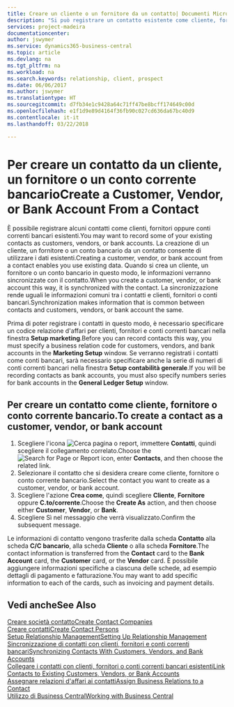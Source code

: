 ```yaml
---
title: Creare un cliente o un fornitore da un contatto| Documenti Microsoft
description: "Si può registrare un contatto esistente come cliente, fornitore o conto corrente bancario utilizzando i dati esistenti e specificando la relazione d'affari."
services: project-madeira
documentationcenter: 
author: jswymer
ms.service: dynamics365-business-central
ms.topic: article
ms.devlang: na
ms.tgt_pltfrm: na
ms.workload: na
ms.search.keywords: relationship, client, prospect
ms.date: 06/06/2017
ms.author: jswymer
ms.translationtype: HT
ms.sourcegitcommit: d7fb34e1c9428a64c71ff47be8bcff174649c00d
ms.openlocfilehash: e1f1d9e89d4164f36fb90c027cd636da67bc40d9
ms.contentlocale: it-it
ms.lasthandoff: 03/22/2018

---
```

# <a name="create-a-customer-vendor-or-bank-account-from-a-contact"></a><span data-ttu-id="4f3da-103">Per creare un contatto da un cliente, un fornitore o un conto corrente bancario</span><span class="sxs-lookup"><span data-stu-id="4f3da-103">Create a Customer, Vendor, or Bank Account From a Contact</span></span>
<span data-ttu-id="4f3da-104">È possibile registrare alcuni contatti come clienti, fornitori oppure conti correnti bancari esistenti.</span><span class="sxs-lookup"><span data-stu-id="4f3da-104">You may want to record some of your existing contacts as customers, vendors, or bank accounts.</span></span> <span data-ttu-id="4f3da-105">La creazione di un cliente, un fornitore o un conto bancario da un contatto consente di utilizzare i dati esistenti.</span><span class="sxs-lookup"><span data-stu-id="4f3da-105">Creating a customer, vendor, or bank account from a contact enables you use existing data.</span></span> <span data-ttu-id="4f3da-106">Quando si crea un cliente, un fornitore o un conto bancario in questo modo, le informazioni verranno sincronizzate con il contatto.</span><span class="sxs-lookup"><span data-stu-id="4f3da-106">When you create a customer, vendor, or bank account this way, it is synchronized with the contact.</span></span> <span data-ttu-id="4f3da-107">La sincronizzazione rende uguali le informazioni comuni tra i contatti e clienti, fornitori o conti bancari.</span><span class="sxs-lookup"><span data-stu-id="4f3da-107">Synchronization makes information that is common between contacts and customers, vendors, or bank account the same.</span></span>

<span data-ttu-id="4f3da-108">Prima di poter registrare i contatti in questo modo, è necessario specificare un codice relazione d'affari per clienti, fornitori e conti correnti bancari nella finestra **Setup marketing**.</span><span class="sxs-lookup"><span data-stu-id="4f3da-108">Before you can record contacts this way, you must specify a business relation code for customers, vendors, and bank accounts in the **Marketing Setup** window.</span></span> <span data-ttu-id="4f3da-109">Se verranno registrati i contatti come conti bancari, sarà necessario specificare anche la serie di numeri di conti correnti bancari nella finestra **Setup contabilità generale**.</span><span class="sxs-lookup"><span data-stu-id="4f3da-109">If you will be recording contacts as bank accounts, you must also specify numbers series for bank accounts in the **General Ledger Setup** window.</span></span>

## <a name="to-create-a-contact-as-a-customer-vendor-or-bank-account"></a><span data-ttu-id="4f3da-110">Per creare un contatto come cliente, fornitore o conto corrente bancario.</span><span class="sxs-lookup"><span data-stu-id="4f3da-110">To create a contact as a customer, vendor, or bank account</span></span>
1. <span data-ttu-id="4f3da-111">Scegliere l'icona ![Cerca pagina o report](media/ui-search/search_small.png "icona Cerca pagina o report"), immettere **Contatti**, quindi scegliere il collegamento correlato.</span><span class="sxs-lookup"><span data-stu-id="4f3da-111">Choose the ![Search for Page or Report](media/ui-search/search_small.png "Search for Page or Report icon") icon, enter **Contacts**, and then choose the related link.</span></span>
2. <span data-ttu-id="4f3da-112">Selezionare il contatto che si desidera creare come cliente, fornitore o conto corrente bancario.</span><span class="sxs-lookup"><span data-stu-id="4f3da-112">Select the contact you want to create as a customer, vendor, or bank account.</span></span>
3. <span data-ttu-id="4f3da-113">Scegliere l'azione **Crea come**, quindi scegliere **Cliente**, **Fornitore** oppure **C.to/corrente**.</span><span class="sxs-lookup"><span data-stu-id="4f3da-113">Choose the **Create As** action, and then choose either **Customer**, **Vendor**, or **Bank**.</span></span>
4. <span data-ttu-id="4f3da-114">Scegliere Sì nel messaggio che verrà visualizzato.</span><span class="sxs-lookup"><span data-stu-id="4f3da-114">Confirm the subsequent message.</span></span>

<span data-ttu-id="4f3da-115">Le informazioni di contatto vengono trasferite dalla scheda **Contatto** alla scheda **C/C bancario**, alla scheda **Cliente** o alla scheda **Fornitore**.</span><span class="sxs-lookup"><span data-stu-id="4f3da-115">The contact information is transferred from the **Contact** card to the **Bank Account** card, the **Customer** card, or the **Vendor** card.</span></span> <span data-ttu-id="4f3da-116">È possibile aggiungere informazioni specifiche a ciascuna delle schede, ad esempio dettagli di pagamento e fatturazione.</span><span class="sxs-lookup"><span data-stu-id="4f3da-116">You may want to add specific information to each of the cards, such as invoicing and payment details.</span></span>

## <a name="see-also"></a><span data-ttu-id="4f3da-117">Vedi anche</span><span class="sxs-lookup"><span data-stu-id="4f3da-117">See Also</span></span>
[<span data-ttu-id="4f3da-118">Creare società contatto</span><span class="sxs-lookup"><span data-stu-id="4f3da-118">Create Contact Companies</span></span>](marketing-create-contact-companies.md)  
[<span data-ttu-id="4f3da-119">Creare contatti</span><span class="sxs-lookup"><span data-stu-id="4f3da-119">Create Contact Persons</span></span>](marketing-create-contact-persons.md)  
[<span data-ttu-id="4f3da-120">Setup Relationship Management</span><span class="sxs-lookup"><span data-stu-id="4f3da-120">Setting Up Relationship Management</span></span>](marketing-setup-marketing.md)  
[<span data-ttu-id="4f3da-121">Sincronizzazione di contatti con clienti, fornitori e conti correnti bancari</span><span class="sxs-lookup"><span data-stu-id="4f3da-121">Synchronizing Contacts With Customers, Vendors, and Bank Accounts</span></span>](marketing-synchronize-contacts-customers-vendors-bank-accounts.md)  
[<span data-ttu-id="4f3da-122">Collegare i contatti con clienti, fornitori o conti correnti bancari esistenti</span><span class="sxs-lookup"><span data-stu-id="4f3da-122">Link Contacts to Existing Customers, Vendors, or Bank Accounts</span></span>](marketing-how-link-contact.md)  
[<span data-ttu-id="4f3da-123">Assegnare relazioni d'affari ai contatti</span><span class="sxs-lookup"><span data-stu-id="4f3da-123">Assign Business Relations to a Contact</span></span>](marketing-business-relations.md#AssignBusRelContact)  
[<span data-ttu-id="4f3da-124">Utilizzo di Business Central</span><span class="sxs-lookup"><span data-stu-id="4f3da-124">Working with Business Central</span></span>](ui-work-product.md)

